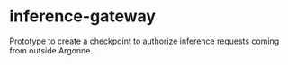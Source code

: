 # inference-gateway
Prototype to create a checkpoint to authorize inference requests coming from outside Argonne.
